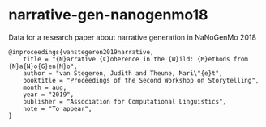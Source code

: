 # narrative-gen-nanogenmo18
Data for a research paper about narrative generation in NaNoGenMo 2018

```
@inproceedings{vanstegeren2019narrative,
    title = "{N}arrative {C}oherence in the {W}ild: {M}ethods from {N}a{N}o{G}en{M}o",
    author = "van Stegeren, Judith and Theune, Mari\"{e}t",
    booktitle = "Proceedings of the Second Workshop on Storytelling",
    month = aug,
    year = "2019",
    publisher = "Association for Computational Linguistics",
    note = "To appear",
}
```
